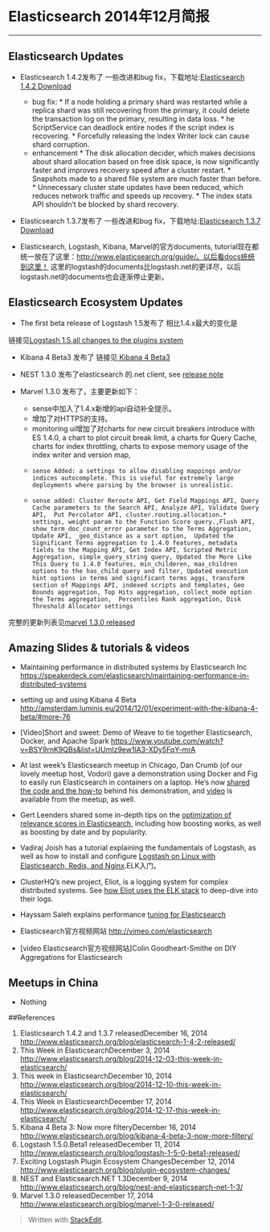# Elasticsearch 2014年12月简报

---

## Elasticsearch Updates
*	Elasticsearch 1.4.2发布了
	一些改进和bug fix，下载地址:[Elasticsearch 1.4.2 Download](http://www.elasticsearch.org/downloads/1-4-2)
	*    bug fix:
		*    If a node holding a primary shard was restarted while a replica shard was still recovering from the primary, it could delete the transaction log on the primary, resulting in data loss.
		*    he ScriptService can deadlock entire nodes if the script index is recovering.
		*    Forcefully releasing the Index Writer lock can cause shard corruption. 
	*    enhancement 
		*   The disk allocation decider, which makes decisions about shard allocation based on free disk space, is now significantly faster and improves recovery speed after a cluster restart.
		*    Snapshots made to a shared file system are much faster than before. 
		*     Unnecessary cluster state updates have been reduced, which reduces network traffic and speeds up recovery.
		*     The index stats API shouldn’t be blocked by shard recovery.

*	Elasticsearch 1.3.7发布了
一些改进和bug fix，下载地址:[Elasticsearch 1.3.7 Download](http://www.elasticsearch.org/downloads/1-3-7)

*   Elasticsearch, Logstash, Kibana, Marvel的官方documents, tutorial现在都统一放在了这里：http://www.elasticsearch.org/guide/。以后看docs统统到这里！
这里的logstash的documents比logstash.net的更详尽，以后logstash.net的documents也会逐渐停止更新。


## Elasticsearch Ecosystem Updates
*	The first beta release of Logstash 1.5发布了
相比1.4.x最大的变化是

链接见[Logstash 1.5](http://www.elasticsearch.org/blog/logstash-1-5-0-beta1-released/),[all changes to the plugins system](http://www.elasticsearch.org/blog/plugin-ecosystem-changes/)

*	 Kibana 4 Beta3 发布了
链接见[ Kibana 4 Beta3 ](http://www.elasticsearch.org/blog/kibana-4-beta-3-now-more-filtery/)

*	NEST 1.3.0 发布了elasticsearch 的.net client, see [release note](https://github.com/elasticsearch/elasticsearch-net/releases/tag/1.3.0)

*	Marvel 1.3.0 发布了，主要更新如下：
	*    sense中加入了1.4.x新增的api自动补全提示。
	*    增加了对HTTPS的支持。
	*    monitoring ui增加了对charts for new circuit breakers introduce with ES 1.4.0, a chart to plot circuit break limit,  a charts for Query Cache, charts for index throttling, charts to expose memory usage of the index writer and version map, 
	*     sense Added: a settings to allow disabling mappings and/or indices autocomplete. This is useful for extremely large deployments where parsing by the browser is unrealistic.
	*     sense added: Cluster Reroute API, Get Field Mappings API, Query Cache parameters to the Search API, Analyze API, Validate Query API,  Put Percolator API, cluster.routing.allocation.* settings, weight param to the Function Score query.,Flush API, show_term_doc_count_error parameter to the Terms Aggregation, Update API, _geo_distance as a sort option,  Updated the Significant Terms aggregation to 1.4.0 features, metadata fields to the Mapping API, Get Index API, Scripted Metric Aggregation, simple_query_string query, Updated the More Like This Query to 1.4.0 features, min_childeren, max_children options to the has_child query and filter, Updated execution hint options in terms and significant terms aggs, transform section of Mappings API, indexed scripts and templates, Geo Bounds aggregation, Top Hits aggregation, collect_mode option the Terms aggregation,  Percentiles Rank aggregation, Disk Threshold Allocator settings

完整的更新列表见[marvel 1.3.0 released](http://www.elasticsearch.org/blog/marvel-1-3-0-released/)


## Amazing Slides & tutorials & videos
*	Maintaining performance in distributed systems by Elasticsearch Inc
https://speakerdeck.com/elasticsearch/maintaining-performance-in-distributed-systems

*	setting up and using Kibana 4 Beta
http://amsterdam.luminis.eu/2014/12/01/experiment-with-the-kibana-4-beta/#more-76

*	[Video]Short and sweet: Demo of Weave to tie together Elasticsearch, Docker, and Apache Spark
https://www.youtube.com/watch?v=BSY9rnK9QBs&list=UUmIz9ew1lA3-XDy5FqY-mrA

*	At last week’s Elasticsearch meetup in Chicago, Dan Crumb (of our lovely meetup host, Vodori) gave a demonstration using Docker and Fig to easily run Elasticsearch in containers on a laptop. He’s now [shared the code and the how-to](https://github.com/vodori/es-fig-docker/) behind his demonstration, and [video](http://vimeo.com/113497975) is available from the meetup, as well.

*	Gert Leenders shared some in-depth tips on the [optimization of relevance scores in Elasticsearch](https://www.voxxed.com/blog/2014/12/advanced-scoring-elasticsearch/), including how boosting works, as well as boosting by date and by popularity.

*	Vadiraj Joish has a tutorial explaining the fundamentals of Logstash, as well as how to install and configure [Logstash on Linux with Elasticsearch, Redis, and Nginx](http://www.thegeekstuff.com/2014/12/logstash-setup).ELK入门。

*	ClusterHQ’s new project, Eliot, is a logging system for complex distributed systems. See [how Eliot uses the ELK stack](https://clusterhq.com/blog/eliot-0-6-logging-distributed-systems-python/) to deep-dive into their logs.

*	Hayssam Saleh explains performance [tuning for Elasticsearch](http://blog.ebiznext.com/2014/12/16/elasticsearch-performance-tuning/)

*	Elasticsearch官方视频网站 http://vimeo.com/elasticsearch

*	[video Elasticsearch官方视频网站]Colin Goodheart-Smithe on DIY Aggregations for Elasticsearch


## Meetups in China
*	Nothing

##References
1.	Elasticsearch 1.4.2 and 1.3.7 releasedDecember 16, 2014 http://www.elasticsearch.org/blog/elasticsearch-1-4-2-released/
2.	This Week in ElasticsearchDecember 3, 2014 http://www.elasticsearch.org/blog/2014-12-03-this-week-in-elasticsearch/
3.	This week in ElasticsearchDecember 10, 2014 http://www.elasticsearch.org/blog/2014-12-10-this-week-in-elasticsearch/
4.	This Week in ElasticsearchDecember 17, 2014 http://www.elasticsearch.org/blog/2014-12-17-this-week-in-elasticsearch/
5.	Kibana 4 Beta 3: Now more filteryDecember 16, 2014 http://www.elasticsearch.org/blog/kibana-4-beta-3-now-more-filtery/
6.	Logstash 1.5.0.Beta1 releasedDecember 11, 2014 http://www.elasticsearch.org/blog/logstash-1-5-0-beta1-released/
7.	Exciting Logstash Plugin Ecosystem ChangesDecember 12, 2014 http://www.elasticsearch.org/blog/plugin-ecosystem-changes/ 
8.	NEST and Elasticsearch.NET 1.3December 9, 2014 http://www.elasticsearch.org/blog/nest-and-elasticsearch-net-1-3/
9.	Marvel 1.3.0 releasedDecember 17, 2014 http://www.elasticsearch.org/blog/marvel-1-3-0-released/

> Written with [StackEdit](https://stackedit.io/).